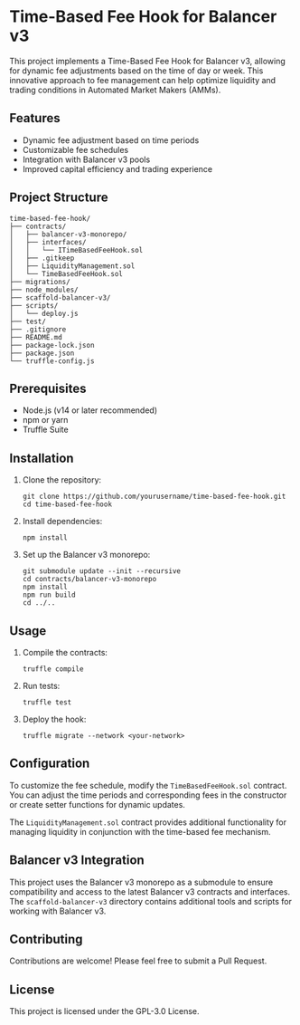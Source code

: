 # Time-Based Fee Hook for Balancer v3

This project implements a Time-Based Fee Hook for Balancer v3, allowing for dynamic fee adjustments based on the time of day or week. This innovative approach to fee management can help optimize liquidity and trading conditions in Automated Market Makers (AMMs).

## Features

- Dynamic fee adjustment based on time periods
- Customizable fee schedules
- Integration with Balancer v3 pools
- Improved capital efficiency and trading experience

## Project Structure

```
time-based-fee-hook/
├── contracts/
│   ├── balancer-v3-monorepo/
│   ├── interfaces/
│   │   └── ITimeBasedFeeHook.sol
│   ├── .gitkeep
│   ├── LiquidityManagement.sol
│   └── TimeBasedFeeHook.sol
├── migrations/
├── node_modules/
├── scaffold-balancer-v3/
├── scripts/
│   └── deploy.js
├── test/
├── .gitignore
├── README.md
├── package-lock.json
├── package.json
└── truffle-config.js
```

## Prerequisites

- Node.js (v14 or later recommended)
- npm or yarn
- Truffle Suite

## Installation

1. Clone the repository:
   ```
   git clone https://github.com/yourusername/time-based-fee-hook.git
   cd time-based-fee-hook
   ```

2. Install dependencies:
   ```
   npm install
   ```

3. Set up the Balancer v3 monorepo:
   ```
   git submodule update --init --recursive
   cd contracts/balancer-v3-monorepo
   npm install
   npm run build
   cd ../..
   ```

## Usage

1. Compile the contracts:
   ```
   truffle compile
   ```

2. Run tests:
   ```
   truffle test
   ```

3. Deploy the hook:
   ```
   truffle migrate --network <your-network>
   ```

## Configuration

To customize the fee schedule, modify the `TimeBasedFeeHook.sol` contract. You can adjust the time periods and corresponding fees in the constructor or create setter functions for dynamic updates.

The `LiquidityManagement.sol` contract provides additional functionality for managing liquidity in conjunction with the time-based fee mechanism.

## Balancer v3 Integration

This project uses the Balancer v3 monorepo as a submodule to ensure compatibility and access to the latest Balancer v3 contracts and interfaces. The `scaffold-balancer-v3` directory contains additional tools and scripts for working with Balancer v3.

## Contributing

Contributions are welcome! Please feel free to submit a Pull Request.

## License

This project is licensed under the GPL-3.0 License.